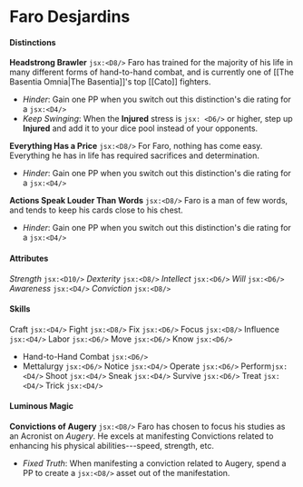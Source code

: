 # Faro Desjardins
#### Distinctions
**Headstrong Brawler** `jsx:<D8/>`
Faro has trained for the majority of his life in many different forms of hand-to-hand combat, and is currently one of [[The Basentia Omnia|The Basentia]]'s top [[Cato]] fighters.
- *Hinder*: Gain one PP when you switch out this distinction's die rating for a `jsx:<D4/>`
- *Keep Swinging*: When the **Injured** stress is `jsx: <D6/>`  or higher, step up **Injured** and add it to your dice pool instead of your opponents.

**Everything Has a Price** `jsx:<D8/>`
For Faro, nothing has come easy. Everything he has in life has required sacrifices and determination.
- *Hinder*: Gain one PP when you switch out this distinction's die rating for a `jsx:<D4/>`
 
**Actions Speak Louder Than Words** `jsx:<D8/>`
Faro is a man of few words, and tends to keep his cards close to his chest.
- *Hinder*: Gain one PP when you switch out this distinction's die rating for a `jsx:<D4/>`

#### Attributes
*Strength* `jsx:<D10/>`
*Dexterity* `jsx:<D8/>`
*Intellect* `jsx:<D6/>`
*Will* `jsx:<D6/>`
*Awareness* `jsx:<D4/>`
*Conviction* `jsx:<D8/>`

#### Skills
Craft `jsx:<D4/>`
Fight `jsx:<D8/>`
Fix `jsx:<D6/>`
Focus `jsx:<D8/>`
Influence `jsx:<D4/>`
Labor `jsx:<D6/>`
Move `jsx:<D6/>`
Know `jsx:<D6/>`
- Hand-to-Hand Combat `jsx:<D6/>`
- Mettalurgy `jsx:<D6/>`
Notice `jsx:<D4/>`
Operate `jsx:<D6/>`
Perform`jsx:<D4/>`
Shoot `jsx:<D4/>`
Sneak `jsx:<D4/>`
Survive `jsx:<D6/>`
Treat `jsx:<D4/>`
Trick `jsx:<D4/>`

#### Luminous Magic
**Convictions of Augery** `jsx:<D8/>`
Faro has chosen to focus his studies as an Acronist on *Augery*. He excels at manifesting Convictions related to enhancing his physical abilities---speed, strength, etc.
- *Fixed Truth*: When manifesting a conviction related to Augery, spend a PP to create a `jsx:<D8/>` asset out of the manifestation.
